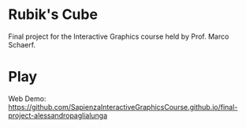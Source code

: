 # Rubik's Cube
Final project for the Interactive Graphics course held by Prof. Marco Schaerf.

# Play
Web Demo: https://github.com/SapienzaInteractiveGraphicsCourse.github.io/final-project-alessandropaglialunga


